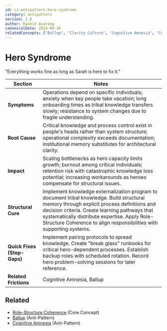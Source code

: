 ```yaml
---
id: ci:antipattern.hero-syndrome
category: antipattern
version: 1.0
author: Rashid Azarang
canonicalDate: 2024-04-16
relatedConcepts: ["Ballup", "Clarity Culture", "Cognitive Amnesia", "Cultural Resistance as Ballup", "Friction Ontology", "Maturity vs. Balance 2×2", "Role-Structure Coherence", "Structural Debt", "System Autopsy", "The Friction Ontology"]
---
```


<!-- Migration Status: Complete -->

# Hero Syndrome

"Everything works fine as long as Sarah is here to fix it."

| Section | Notes |
|---------|-------|
| **Symptoms** | Operations depend on specific individuals; anxiety when key people take vacation; long onboarding times as tribal knowledge transfers slowly; resistance to system changes due to fragile understanding. |
| **Root Cause** | Critical knowledge and process control exist in people's heads rather than system structure; operational complexity exceeds documentation; institutional memory substitutes for architectural clarity. |
| **Impact** | Scaling bottlenecks as hero capacity limits growth; burnout among critical individuals; retention risk with catastrophic knowledge loss potential; increasing workarounds as heroes compensate for structural issues. |
| **Structural Cure** | Implement knowledge externalization program to document tribal knowledge. Build structural memory through explicit process definitions and decision criteria. Create learning pathways that systematically distribute expertise. Apply Role-Structure Coherence to align responsibilities with supporting systems. |
| **Quick Fixes (Stop-Gaps)** | Implement pairing protocols to spread knowledge. Create "break glass" runbooks for critical hero-dependent processes. Establish backup roles with scheduled rotation. Record hero problem-solving sessions for later reference. |
| **Related Frictions** | Cognitive Amnesia, Ballup |







## Related

- [Role-Structure Coherence](../../core-concepts/role-structure-coherence.md) (Core Concept)
- [Ballup](ballup.md) (Anti-Pattern)
- [Cognitive Amnesia](cognitive-amnesia.md) (Anti-Pattern)
